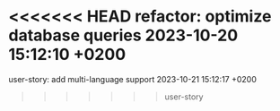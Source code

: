 <<<<<<< HEAD
refactor: optimize database queries 2023-10-20 15:12:10 +0200
=======
user-story: add multi-language support 2023-10-21 15:12:17 +0200
>>>>>>> user-story
